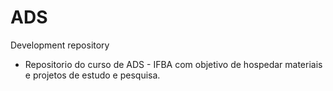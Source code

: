 # ADS
Development repository


- Repositorio do curso de ADS - IFBA com objetivo de hospedar materiais e projetos de estudo e pesquisa.
